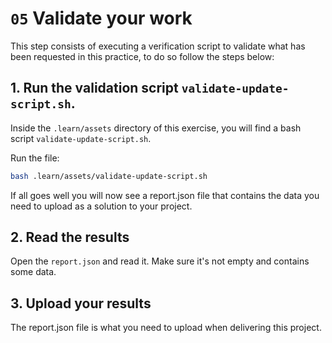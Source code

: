 # `05` Validate your work

This step consists of executing a verification script to validate what has been requested in this practice, to do so follow the steps below:

## 1. Run the validation script `validate-update-script.sh`.

Inside the `.learn/assets` directory of this exercise, you will find a bash script `validate-update-script.sh`.  

Run the file:

```sh
bash .learn/assets/validate-update-script.sh
```

If all goes well you will now see a report.json file that contains the data you need to upload as a solution to your project.

## 2. Read the results

Open the `report.json` and read it. Make sure it's not empty and contains some data.

## 3. Upload your results

The report.json file is what you need to upload when delivering this project.
